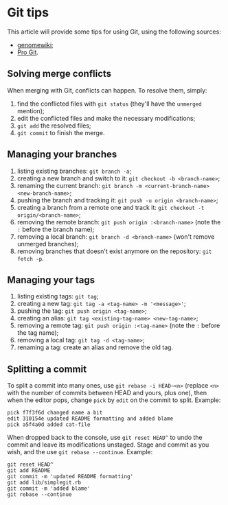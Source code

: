 # Git tips

This article will provide some tips for using Git, using the following sources:

* [genomewiki](http://genomewiki.ucsc.edu/index.php/Resolving_merge_conflicts_in_Git);
* [Pro Git](http://git-scm.com/book).

## Solving merge conflicts

When merging with Git, conflicts can happen. To resolve them, simply:

1. find the conflicted files with `git status`
   (they'll have the `unmerged` mention);
2. edit the conflicted files and make the necessary modifications;
3. `git add` the resolved files;
4. `git commit` to finish the merge.

## Managing your branches

1. listing existing branches: `git branch -a`;
2. creating a new branch and switch to it: `git checkout -b <branch-name>`;
3. renaming the current branch: `git branch -m <current-branch-name> <new-branch-name>`;
4. pushing the branch and tracking it: `git push -u origin <branch-name>`;
5. creating a branch from a remote one and track it: `git checkout -t origin/<branch-name>`;
6. removing the remote branch: `git push origin :<branch-name>` (note the `:` before the branch name);
7. removing a local branch: `git branch -d <branch-name>` (won't remove unmerged branches);
8. removing branches that doesn't exist anymore on the repository: `git fetch -p`.

## Managing your tags

1. listing existing tags: `git tag`;
2. creating a new tag: `git tag -a <tag-name> -m '<message>'`;
3. pushing the tag: `git push origin <tag-name>`;
4. creating an alias: `git tag <existing-tag-name> <new-tag-name>`;
5. removing a remote tag: `git push origin :<tag-name>` (note the `:` before the tag name);
6. removing a local tag: `git tag -d <tag-name>`;
7. renaming a tag: create an alias and remove the old tag.

## Splitting a commit

To split a commit into many ones, use `git rebase -i HEAD~<n>`
(replace `<n>` with the number of commits between HEAD and yours, plus one),
then when the editor pops, change `pick` by `edit` on the commit to split. Example:

    pick f7f3f6d changed name a bit
    edit 310154e updated README formatting and added blame
    pick a5f4a0d added cat-file

When dropped back to the console, use `git reset HEAD^` to undo the commit and leave its modifications unstaged.
Stage and commit as you wish, and the use `git rebase --continue`. Example:

    git reset HEAD^
    git add README
    git commit -m 'updated README formatting'
    git add lib/simplegit.rb
    git commit -m 'added blame'
    git rebase --continue
 
